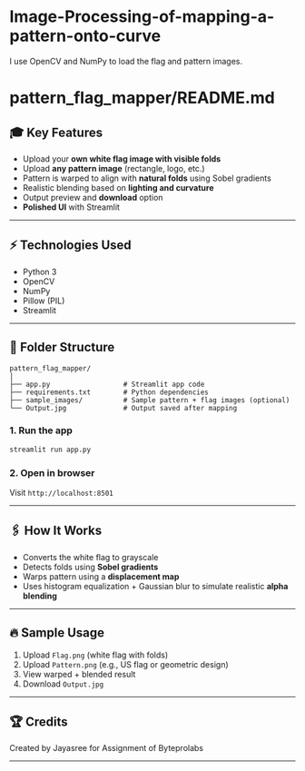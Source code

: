 # Image-Processing-of-mapping-a-pattern-onto-curve
I use OpenCV and NumPy to load the flag and pattern images. 
# pattern_flag_mapper/README.md

## 🎓 Key Features
- Upload your **own white flag image with visible folds**
- Upload **any pattern image** (rectangle, logo, etc.)
- Pattern is warped to align with **natural folds** using Sobel gradients
- Realistic blending based on **lighting and curvature**
- Output preview and **download** option
- **Polished UI** with Streamlit

---

## ⚡ Technologies Used
- Python 3
- OpenCV
- NumPy
- Pillow (PIL)
- Streamlit

---

## 📁 Folder Structure
```
pattern_flag_mapper/
│
├── app.py                  # Streamlit app code
├── requirements.txt        # Python dependencies
├── sample_images/          # Sample pattern + flag images (optional)
└── Output.jpg              # Output saved after mapping
```
### 1. Run the app
```bash
streamlit run app.py
```

### 2. Open in browser
Visit `http://localhost:8501`

---

## 🖇️ How It Works
- Converts the white flag to grayscale
- Detects folds using **Sobel gradients**
- Warps pattern using a **displacement map**
- Uses histogram equalization + Gaussian blur to simulate realistic **alpha blending**

---

## 🔥 Sample Usage
1. Upload `Flag.png` (white flag with folds)
2. Upload `Pattern.png` (e.g., US flag or geometric design)
3. View warped + blended result
4. Download `Output.jpg`

---

## 🏆 Credits
Created by Jayasree for Assignment of Byteprolabs

---
